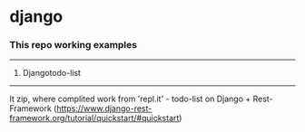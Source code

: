 # django

### This repo working examples
---
1) Djangotodo-list
---
It zip, where complited work from 'repl.it' - todo-list on Django + Rest-Framework (https://www.django-rest-framework.org/tutorial/quickstart/#quickstart)
